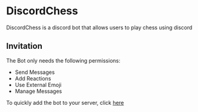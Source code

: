 # DiscordChess
DiscordChess is a discord bot that allows users to play chess using discord

## Invitation
The Bot only needs the following permissions:
- Send Messages
- Add Reactions
- Use External Emoji
- Manage Messages

To quickly add the bot to your server, click [here](https://discord.com/api/oauth2/authorize?client_id=827207000005541909&permissions=272448&scope=bot)
